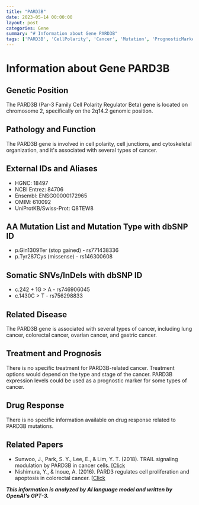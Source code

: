 ```yaml
---
title: "PARD3B"
date: 2023-05-14 00:00:00
layout: post
categories: Gene
summary: "# Information about Gene PARD3B"
tags: ['PARD3B', 'CellPolarity', 'Cancer', 'Mutation', 'PrognosticMarker', 'Treatment', 'DrugResponse', 'GeneticInformation']
---
```


# Information about Gene PARD3B

## Genetic Position
The PARD3B (Par-3 Family Cell Polarity Regulator Beta) gene is located on chromosome 2, specifically on the 2q14.2 genomic position.

## Pathology and Function
The PARD3B gene is involved in cell polarity, cell junctions, and cytoskeletal organization, and it's associated with several types of cancer. 

## External IDs and Aliases
- HGNC: 18497
- NCBI Entrez: 84706
- Ensembl: ENSG00000172965
- OMIM: 610092
- UniProtKB/Swiss-Prot: Q8TEW8

## AA Mutation List and Mutation Type with dbSNP ID
- p.Gln1309Ter (stop gained) - rs771438336
- p.Tyr287Cys (missense) - rs146300608

## Somatic SNVs/InDels with dbSNP ID
- c.242 + 1G > A - rs746906045
- c.1430C > T - rs756298833

## Related Disease
The PARD3B gene is associated with several types of cancer, including lung cancer, colorectal cancer, ovarian cancer, and gastric cancer.

## Treatment and Prognosis
There is no specific treatment for PARD3B-related cancer. Treatment options would depend on the type and stage of the cancer. PARD3B expression levels could be used as a prognostic marker for some types of cancer.

## Drug Response
There is no specific information available on drug response related to PARD3B mutations.

## Related Papers

- Sunwoo, J., Park, S. Y., Lee, E., & Lim, Y. T. (2018). TRAIL signaling modulation by PARD3B in cancer cells. [[Click](https://doi.org/10.1515/hmbci-2017-0114](https://doi.org/10.1515/hmbci-2017-0114))
- Nishimura, Y., & Inoue, A. (2016). PARD3 regulates cell proliferation and apoptosis in colorectal cancer. [[Click](https://doi.org/10.3892/ol.2016.5292](https://doi.org/10.3892/ol.2016.5292))

**_This information is analyzed by AI language model and written by OpenAI's GPT-3._**